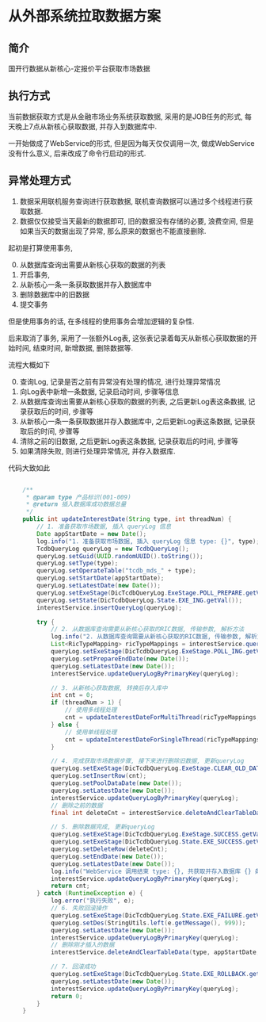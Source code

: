 # 从外部系统拉取数据方案

## 简介

国开行数据从新核心-定报价平台获取市场数据

## 执行方式

当前数据获取方式是从金融市场业务系统获取数据, 采用的是JOB任务的形式, 每天晚上7点从新核心获取数据, 并存入到数据库中.

一开始做成了WebService的形式, 但是因为每天仅仅调用一次, 做成WebService没有什么意义, 后来改成了命令行启动的形式.

## 异常处理方式

1. 数据采用联机服务查询进行获取数据, 联机查询数据可以通过多个线程进行获取数据.
2. 数据仅仅接受当天最新的数据即可, 旧的数据没有存储的必要, 浪费空间, 但是如果当天的数据出现了异常, 那么原来的数据也不能直接删除.

起初是打算使用事务,

0. 从数据库查询出需要从新核心获取的数据的列表
1. 开启事务,
2. 从新核心一条一条获取数据并存入数据库中
3. 删除数据库中的旧数据
4. 提交事务

但是使用事务的话, 在多线程的使用事务会增加逻辑的复杂性.

后来取消了事务, 采用了一张额外Log表, 这张表记录着每天从新核心获取数据的开始时间, 结束时间, 新增数据, 删除数据等.

流程大概如下

0. 查询Log, 记录是否之前有异常没有处理的情况, 进行处理异常情况
1. 向Log表中新增一条数据, 记录启动时间, 步骤等信息
2. 从数据库查询出需要从新核心获取的数据的列表, 之后更新Log表这条数据, 记录获取后的时间, 步骤等
3. 从新核心一条一条获取数据并存入数据库中, 之后更新Log表这条数据, 记录获取后的时间, 步骤等
4. 清除之前的旧数据, 之后更新Log表这条数据, 记录获取后的时间, 步骤等
5. 如果清除失败, 则进行处理异常情况, 并存入数据库.

代码大致如此

```java

    /**
     * @param type 产品标识(001-009)
     * @return 插入数据库成功数据总量
     */
    public int updateInterestDate(String type, int threadNum) {
        // 1. 准备获取市场数据, 插入 queryLog 信息
        Date appStartDate = new Date();
        log.info("1. 准备获取市场数据, 插入 queryLog 信息 type: {}", type);
        TcdbQueryLog queryLog = new TcdbQueryLog();
        queryLog.setGuid(UUID.randomUUID().toString());
        queryLog.setType(type);
        queryLog.setOperateTable("tcdb_mds_" + type);
        queryLog.setStartDate(appStartDate);
        queryLog.setLatestDate(new Date());
        queryLog.setExeStage(DicTcdbQueryLog.ExeStage.POLL_PREPARE.getVal());
        queryLog.setState(DicTcdbQueryLog.State.EXE_ING.getVal());
        interestService.insertQueryLog(queryLog);

        try {
            // 2. 从数据库查询需要从新核心获取的RIC数据, 传输参数, 解析方法
            log.info("2. 从数据库查询需要从新核心获取的RIC数据, 传输参数, 解析方法");
            List<RicTypeMapping> ricTypeMappings = interestService.queryNeedSend(type);
            queryLog.setExeStage(DicTcdbQueryLog.ExeStage.POLL_ING.getVal());
            queryLog.setPrepareEndDate(new Date());
            queryLog.setLatestDate(new Date());
            interestService.updateQueryLogByPrimaryKey(queryLog);

            // 3. 从新核心获取数据, 转换后存入库中
            int cnt = 0;
            if (threadNum > 1) {
                // 使用多线程处理 
                cnt = updateInterestDateForMultiThread(ricTypeMappings, threadNum);
            } else {
                // 使用单线程处理
                cnt = updateInterestDateForSingleThread(ricTypeMappings);
            }

            // 4. 完成获取市场数据步骤, 接下来进行删除旧数据, 更新queryLog
            queryLog.setExeStage(DicTcdbQueryLog.ExeStage.CLEAR_OLD_DATA.getVal());
            queryLog.setInsertRow(cnt);
            queryLog.setPoolDataDate(new Date());
            queryLog.setLatestDate(new Date());
            interestService.updateQueryLogByPrimaryKey(queryLog);
            // 删除之前的数据
            final int deleteCnt = interestService.deleteAndClearTableData(type, null, appStartDate);

            // 5. 删除数据完成, 更新queryLog
            queryLog.setExeStage(DicTcdbQueryLog.ExeStage.SUCCESS.getVal());
            queryLog.setExeStage(DicTcdbQueryLog.State.EXE_SUCCESS.getVal());
            queryLog.setDeleteRow(deleteCnt);
            queryLog.setEndDate(new Date());
            queryLog.setLatestDate(new Date());
            log.info("WebService 调用结束 type: {}, 共获取并存入数据库 {} 条数据", type, cnt);
            interestService.updateQueryLogByPrimaryKey(queryLog);
            return cnt;
        } catch (RuntimeException e) {
            log.error("执行失败", e);
            // 6. 失败回滚操作
            queryLog.setExeStage(DicTcdbQueryLog.State.EXE_FAILURE.getVal());
            queryLog.setDes(StringUtils.left(e.getMessage(), 999));
            queryLog.setLatestDate(new Date());
            interestService.updateQueryLogByPrimaryKey(queryLog);
            // 删除刚才插入的数据
            interestService.deleteAndClearTableData(type, appStartDate, null);

            // 7. 回滚成功
            queryLog.setExeStage(DicTcdbQueryLog.State.EXE_ROLLBACK.getVal());
            queryLog.setLatestDate(new Date());
            interestService.updateQueryLogByPrimaryKey(queryLog);
            return 0;
        }
    }

```
